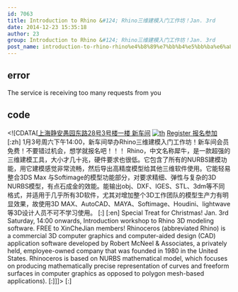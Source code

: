 ```yaml
---
id: 7063
title: Introduction to Rhino &#124; Rhino三维建模入门工作坊！Jan. 3rd
date: 2014-12-23 15:35:18
author: 23
group: Introduction to Rhino &#124; Rhino三维建模入门工作坊！Jan. 3rd
post_name: introduction-to-rhino-rhino%e4%b8%89%e7%bb%b4%e5%bb%ba%e6%a8%a1%e5%85%a5%e9%97%a8%e5%b7%a5%e4%bd%9c%e5%9d%8a%ef%bc%81dec-27
---
```


## error
The service is receiving too many requests from you

## code
 <!\[CDATA\[[上海静安愚园东路28号3号楼一楼 新车间](http://xinchejian.huodongxing.com/event/map/5244063275800) [![th](http://139.162.84.35/wp-content/uploads/2014/12/th.jpg)](http://139.162.84.35/wp-content/uploads/2014/12/th.jpg) [Register 报名参加](http://www.huodongxing.com/event/3261740690500 "立即报名")\[:zh\] 1月3号周六下午14:00，新车间举办Rhino三维建模入门工作坊！新车间会员免费！不要错过机会，想学就报名吧！！！ Rhino，中文名称犀牛，是一款超强的三维建模工具，大小才几十兆，硬件要求也很低。它包含了所有的NURBS建模功能，用它建模感觉非常流畅，然后导出高精度模型给其他三维软件使用。它能轻易整合3DS Max 与Softimage的模型功能部分，对要求精细、弹性与复杂的3D NURBS模型，有点石成金的效能。能输出obj、DXF、IGES、STL、3dm等不同格式，并适用于几乎所有3D软件，尤其对增加整个3D工作团队的模型生产力有明显效果，故使用3D MAX、AutoCAD、MAYA、Softimage、Houdini、lightwave等3D设计人员不可不学习使用。 \[:\] \[:en\] Special Treat for Christmas! Jan. 3rd Saturday, 14:00 onwards, Introduction workshop to Rhino 3D modeling software. FREE to XinCheJian members! Rhinoceros (abbreviated Rhino) is a commercial 3D computer graphics and computer-aided design (CAD) application software developed by Robert McNeel & Associates, a privately held, employee-owned company that was founded in 1980 in the United States. Rhinoceros is based on NURBS mathematical model, which focuses on producing mathematically precise representation of curves and freeform surfaces in computer graphics as opposed to polygon mesh-based applications). \[:\]\]\]> \[:\]
